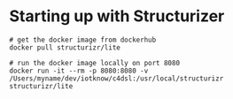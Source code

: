# Starting up with Structurizer

```shell
# get the docker image from dockerhub
docker pull structurizr/lite

# run the docker image locally on port 8080
docker run -it --rm -p 8080:8080 -v /Users/myname/dev/iotknow/c4dsl:/usr/local/structurizr structurizr/lite
```
